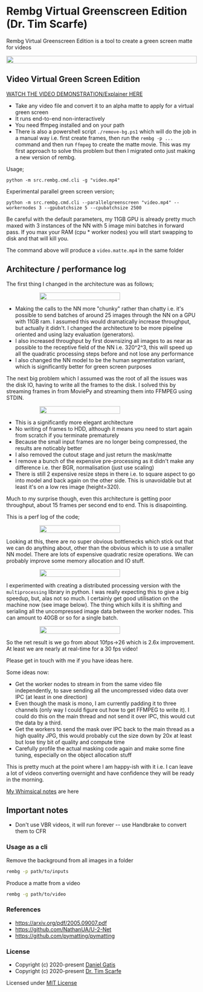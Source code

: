 # Rembg Virtual Greenscreen Edition (Dr. Tim Scarfe)


Rembg Virtual Greenscreen Edition is a tool to create a green screen matte for videos

<p style="display: flex;align-items: center;justify-content: center;">
  <img src="https://raw.githubusercontent.com/ecsplendid/rembg/master/examples/greenscreen.png" width="100%" />
</p>


## Video Virtual Green Screen Edition


[WATCH THE VIDEO DEMONSTRATION/Explainer HERE](https://share.descript.com/view/YTo9QAZU5EC)


* Take any  video file and convert it to an alpha matte to apply for a virtual green screen
* It runs end-to-end non-interactively 
* You need ffmpeg installed and on your path
* There is also a powershell script `./remove-bg.ps1` which will do the job in a manual way i.e. first create frames, then run the `rembg -p ...` command and then run ``ffmpeg`` to create the matte movie. This was my first approach to solve this problem but then I migrated onto just making a new version of rembg.  




Usage;

```
python -m src.rembg.cmd.cli -g "video.mp4"
```

Experimental parallel green screen version;

```
python -m src.rembg.cmd.cli --parallelgreenscreen "video.mp4" --workernodes 3 --gpubatchsize 5 --cpubatchsize 2500
```

Be careful with the default parameters, my 11GB GPU is already pretty much maxed with 3 instances of the NN with 5 image mini batches in forward pass. If you max your RAM (cpu * worker nodes) you will start swapping to disk and that will kill you.  


The command above will produce a `video.matte.mp4` in the same folder


## Architecture / performance log


The first thing I changed in the architecture was as follows; 



<p style="display: flex;align-items: center;justify-content: center;">
  <img src="https://raw.githubusercontent.com/ecsplendid/rembg/master/examples/Architecture%20v1.png" width="65%" />
</p>

* Making the calls to the NN more "chunky" rather than chatty i.e. it's possible to send batches of around 25 images through the NN on a GPU with 11GB ram. I assumed this would dramatically increase throughput, but actually it didn't. I changed the architecture to be more pipeline oriented and using lazy evaluation (generators). 
* I also increased throughput by first downsizing all images to as near as possible to the receptive field of the NN i.e. 320^2^3, this will speed up all the quadratic processing steps before and not lose any performance
* I also changed the NN model to be the human segmentation variant, which is significantly better for green screen purposes

The next big problem which I assumed was the root of all the issues was the disk IO, having to write all the frames to the disk. I solved this by streaming frames in from MoviePy and streaming them into FFMPEG using STDIN.

<p style="display: flex;align-items: center;justify-content: center;">
  <img src="https://raw.githubusercontent.com/ecsplendid/rembg/master/examples/Architecture%20v2.png" width="65%" />
</p>

* This is a significantly more elegant architecture
* No writing of frames to HDD, although it means you need to start again from scratch if you terminate prematurely
* Because the small input frames are no longer being compressed, the results are noticably better
* I also removed the cutout stage and just return the mask/matte
* I remove a bunch of the expensive pre-processing as it didn't make any difference i.e. ther BGR, normalisation (just use scaling)
* There is still 2 expensive resize steps in there i.e. to square aspect to go into model and back again on the other side. This is unavoidable but at least it's on a low res image (height=320).


Much to my surprise though, even this architecture is getting poor throughput, about 15 frames per second end to end. This is disapointing. 

This is a perf log of the code;

<p style="display: flex;align-items: center;justify-content: center;">
  <img src="https://raw.githubusercontent.com/ecsplendid/rembg/master/examples/perf.png" width="65%" />
</p>

Looking at this, there are no super obvious bottlenecks which stick out that we can do anything about, other than the obvious which is to use a smaller NN model. There are lots of expensive quadratic resize operations. We can probably improve some memory allocation and IO stuff. 


<p style="display: flex;align-items: center;justify-content: center;">
  <img src="https://raw.githubusercontent.com/ecsplendid/rembg/master/examples/multithreead.png" width="65%" />
</p>

I experimented with creating a distributed processing version with the `multiprocessing` library in python. I was really expecting this to give a big speedup, but, alas not so much. I certainly get good utilisation on the machine now (see image below). The thing which kills it is shifting and serialing all the uncompressed image data between the worker nodes. This can amount to 40GB or so for a single batch. 

<p style="display: flex;align-items: center;justify-content: center;">
  <img src="https://raw.githubusercontent.com/ecsplendid/rembg/master/examples/multiprocess.png" width="65%" />
</p>

So the net result is we go from about 10fps->26 which is 2.6x improvement. At least we are nearly at real-time for a 30 fps video! 

Please get in touch with me if you have ideas here.  

Some ideas now: 

* Get the worker nodes to stream in from the same video file independently, to save sending all the uncompressed video data over IPC (at least in one direction)
* Even though the mask is mono, I am currently padding it to three channels (only way I could figure out how to get FFMPEG to write it). I could do this on the main thread and not send it over IPC, this would cut the data by a third. 
* Get the workers to send the mask over IPC back to the main thread as a high quality JPG, this would probably cut the size down by 20x at least but lose tiny bit of quality and compute time
* Carefully profile the actual masking code again and make some fine tuning, especially on the object allocation stuff

This is pretty much at the point where I am happy-ish with it i.e. I can leave a lot of videos converting overnight and have confidence they will be ready in the morning. 

 [My Whimsical notes](https://whimsical.com/ffmpeg-virtial-greenscreen-tS2T9uthKdCWhxvBAFUcy) are here

## Important notes

* Don't use VBR videos, it will run forever -- use Handbrake to convert them to CFR


### Usage as a cli


Remove the background from all images in a folder
```bash
rembg -p path/to/inputs
```

Produce a matte from a video
```bash
rembg -g path/to/video
```




### References

- https://arxiv.org/pdf/2005.09007.pdf
- https://github.com/NathanUA/U-2-Net
- https://github.com/pymatting/pymatting

### License

 - Copyright (c) 2020-present [Daniel Gatis](https://github.com/danielgatis)
 - Copyright (c) 2020-present [Dr. Tim Scarfe](https://github.com/ecsplendid)

Licensed under [MIT License](./LICENSE.txt)